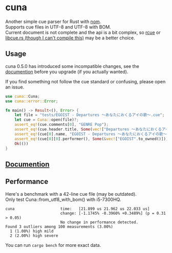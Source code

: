 # cuna

Another simple cue parser for Rust with [nom](https://github.com/Geal/nom).  
Supports cue files in UTF-8 and UTF-8 with BOM.  
Current document is not complete and the api is a bit complex, so [rcue](https://github.com/gyng/rcue) or [libcue.rs (though I can't compile this)](https://github.com/mistydemeo/libcue.rs) may be a better choice.

## Usage
cuna 0.5.0 has introduced some incompatible changes, see the [documention](https://docs.rs/cuna) before you upgrade (if you actually wanted).

If you find something not follow the cue standard or confusing, please open an issue.

```rust
use cuna::Cuna;
use cuna::error::Error;

fn main() -> Result<(), Error> {
    let file = "tests/EGOIST - Departures ～あなたにおくるアイの歌～.cue";
    let cue = Cuna::open(file)?;
    assert_eq!(cue.comments[0], "GENRE Pop");
    assert_eq!(cue.header.title, Some(vec!["Departures ～あなたにおくるアイの歌～".to_owned()]));
    assert_eq!(cue[0].name, "EGOIST - Departures ～あなたにおくるアイの歌～.flac");
    assert_eq!(cue[0][0].performer(), Some(&vec!["EGOIST".to_owned()]));
    Ok(())
}
```

## [Documention](https://docs.rs/cuna)

## Performance
Here's a benchmark with a 42-line cue file (may be outdated).  
Only test Cuna::from_utf8_with_bom() with i5-7300HQ.
``` 
cuna                    time:   [21.899 us 21.962 us 22.033 us]
                        change: [-1.1745% -0.3960% +0.3489%] (p = 0.31 > 0.05)
                        No change in performance detected.
Found 3 outliers among 100 measurements (3.00%)
  1 (1.00%) high mild
  2 (2.00%) high severe
```

You can run `cargo bench` for more exact data.